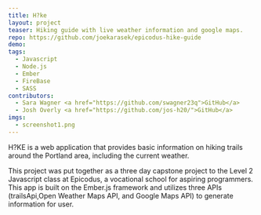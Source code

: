 ```yaml
---
title: H?ke
layout: project
teaser: Hiking guide with live weather information and google maps.
repo: https://github.com/joekarasek/epicodus-hike-guide
demo: 
tags:
  - Javascript
  - Node.js
  - Ember
  - FireBase
  - SASS
contributors:
  - Sara Wagner <a href="https://github.com/swagner23q">GitHub</a>
  - Josh Overly <a href="https://github.com/jos-h20/">GitHub</a>
imgs:
  - screenshot1.png
---
```

H?KE is a web application that provides basic information on hiking trails around the Portland area, including the current weather.

This project was put together as a three day capstone project to the Level 2 Javascript class at Epicodus, a vocational school for aspiring programmers. This app is built on the Ember.js framework and utilizes three APIs (trailsApi,Open Weather Maps API, and Google Maps API) to generate information for user.

